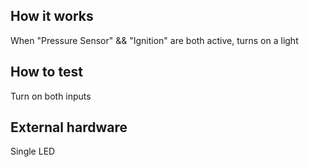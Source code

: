 <!---

This file is used to generate your project datasheet. Please fill in the information below and delete any unused
sections.

You can also include images in this folder and reference them in the markdown. Each image must be less than
512 kb in size, and the combined size of all images must be less than 1 MB.
-->

## How it works

When "Pressure Sensor" && "Ignition" are both active, turns on a light

## How to test

Turn on both inputs

## External hardware

Single LED
